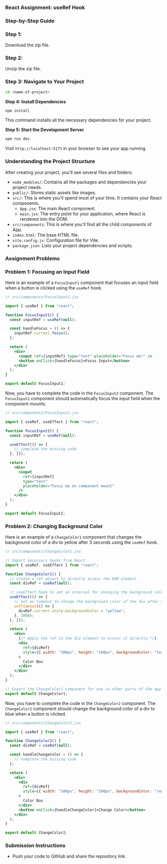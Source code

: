 ### React Assignment: useRef Hook

### Step-by-Step Guide

### Step 1:

Download the zip file.

### **Step 2**:

Unzip the zip file.

### **Step 3: Navigate to Your Project**

```bash
cd <name-of-project>
```

**Step 4: Install Dependencies**

```bash
npm install
```

This command installs all the necessary dependencies for your project.

**Step 5: Start the Development Server**

```bash
npm run dev
```

Visit `http://localhost:5173` in your browser to see your app running.

### Understanding the Project Structure

After creating your project, you'll see several files and folders:

- `node_modules/`: Contains all the packages and dependencies your project needs.
- `public/`: Stores static assets like images.
- `src/`: This is where you'll spend most of your time. It contains your React components.
  - `App.jsx`: The main React component.
  - `main.jsx`: The entry point for your application, where React is rendered into the DOM.
- `src/components`: This is where you'll find all the child components of App.
- `index.html`: The base HTML file.
- `vite.config.js`: Configuration file for Vite.
- `package.json`: Lists your project dependencies and scripts.

### Assignment Problems

### Problem 1: Focusing an Input Field

Here is an example of a `FocusInput1` component that focuses an input field when a button is clicked using the `useRef` hook.

```jsx
// src/components/FocusInput1.jsx

import { useRef } from "react";

function FocusInput1() {
  const inputRef = useRef(null);

  const handleFocus = () => {
    inputRef.current.focus();
  };

  return (
    <div>
      <input ref={inputRef} type="text" placeholder="Focus me!" />
      <button onClick={handleFocus}>Focus Input</button>
    </div>
  );
}

export default FocusInput1;
```

Now, you have to complete the code in the `FocusInput2` component. The `FocusInput2` component should automatically focus the input field when the component mounts.

```jsx
// src/components/FocusInput2.jsx

import { useRef, useEffect } from "react";

function FocusInput2() {
  const inputRef = useRef(null);

  useEffect(() => {
    // complete the missing code
  }, []);

  return (
    <div>
      <input
        ref={inputRef}
        type="text"
        placeholder="Focus me on component mount"
      />
    </div>
  );
}

export default FocusInput2;
```

### Problem 2: Changing Background Color

Here is an example of a `ChangeColor1` component that changes the background color of a div to yellow after 3 seconds using the `useRef` hook.

```jsx
// src/components/ChangeColor1.jsx

// Import necessary hooks from React
import { useRef, useEffect } from "react";

function ChangeColor1() {
  // Create a ref object to directly access the DOM element
  const divRef = useRef(null);

  // useEffect hook to set an interval for changing the background color
  useEffect(() => {
    // Set an timeout to change the background color of the div after 3 seconds
    setTimeout(() => {
      divRef.current.style.backgroundColor = "yellow";
    }, 3000);
  }, []);

  return (
    <div>
      {/* Apply the ref to the div element to access it directly */}
      <div
        ref={divRef}
        style={{ width: "100px", height: "100px", backgroundColor: "teal" }}
      >
        Color Box
      </div>
    </div>
  );
}

// Export the ChangeColor1 component for use in other parts of the app
export default ChangeColor1;
```

Now, you have to complete the code in the `ChangeColor2` component. The `ChangeColor2` component should change the background color of a div to blue when a button is clicked.

```jsx
// src/components/ChangeColor2.jsx

import { useRef } from "react";

function ChangeColor2() {
  const divRef = useRef(null);

  const handleChangeColor = () => {
    // complete the missing code
  };

  return (
    <div>
      <div
        ref={divRef}
        style={{ width: "100px", height: "100px", backgroundColor: "red" }}
      >
        Color Box
      </div>
      <button onClick={handleChangeColor}>Change Color</button>
    </div>
  );
}

export default ChangeColor2;
```

### Submission Instructions

- Push your code to GitHub and share the repository link.
